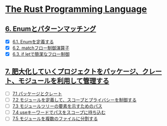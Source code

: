 # [The Rust Programming Language](https://doc.rust-jp.rs/book-ja/title-page.html)

## [6. Enumとパターンマッチング](https://doc.rust-jp.rs/book-ja/ch06-00-enums.html)

- [x] [6.1. Enumを定義する](https://doc.rust-jp.rs/book-ja/ch06-01-defining-an-enum.html)
- [x] [6.2. matchフロー制御演算子](https://doc.rust-jp.rs/book-ja/ch06-02-match.html)
- [x] [6.3. if letで簡潔なフロー制御](https://doc.rust-jp.rs/book-ja/ch06-03-if-let.html)

## [7. 肥大化していくプロジェクトをパッケージ、クレート、モジュールを利用して管理する](https://doc.rust-jp.rs/book-ja/ch07-00-managing-growing-projects-with-packages-crates-and-modules.html)

- [ ] [7.1 パッケージとクレート](https://doc.rust-jp.rs/book-ja/ch07-01-packages-and-crates.html)
- [ ] [7.2 モジュールを定義して、スコープとプライバシーを制御する](https://doc.rust-jp.rs/book-ja/ch07-02-defining-modules-to-control-scope-and-privacy.html)
- [ ] [7.3 モジュールツリーの要素を示すためのパス](https://doc.rust-jp.rs/book-ja/ch07-03-paths-for-referring-to-an-item-in-the-module-tree.html)
- [ ] [7.4 useキーワードでパスをスコープに持ち込む](https://doc.rust-jp.rs/book-ja/ch07-04-bringing-paths-into-scope-with-the-use-keyword.html)
- [ ] [7.5 モジュールを複数のファイルに分割する](https://doc.rust-jp.rs/book-ja/ch07-05-separating-modules-into-different-files.html) 
